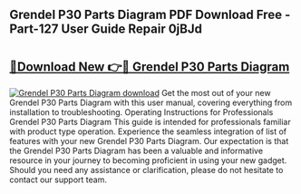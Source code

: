## Grendel P30 Parts Diagram PDF Download Free - Part-127 User Guide Repair 0jBJd

# <h2><a href="http://dfrtw74.blite.top/?on=Grendel+P30+Parts+Diagram">🔗Download New 👉🔴 Grendel P30 Parts Diagram</a></h2>

[![Grendel P30 Parts Diagram download](https://i.imgur.com/lujVjoI.png)](http://dfrtw74.blite.top/?on=Grendel+P30+Parts+Diagram)
Get the most out of your new Grendel P30 Parts Diagram with this user manual, covering everything from installation to troubleshooting. Operating Instructions for Professionals Grendel P30 Parts Diagram This guide is intended for professionals familiar with product type operation. Experience the seamless integration of list of features with your new Grendel P30 Parts Diagram. Our expectation is that the Grendel P30 Parts Diagram has been a valuable and informative resource in your journey to becoming proficient in using your new gadget. Should you need any assistance or clarification, please do not hesitate to contact our support team.
